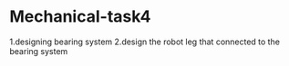 # Mechanical-task4
1.designing bearing system
2.design the robot leg that connected to the bearing system

